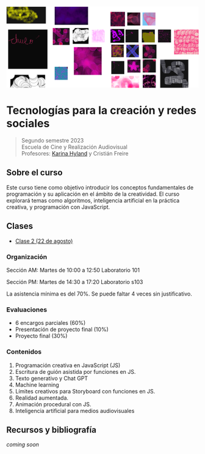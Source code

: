 
![image](https://github.com/karihigh/udp-tech/blob/main/image.png)

# Tecnologías para la creación y redes sociales
> Segundo semestre 2023\
> Escuela de Cine y Realización Audiovisual\
> Profesores: [Karina Hyland](https://karinahy.com/) y Cristián Freire


## Sobre el curso
Este curso tiene como objetivo introducir los conceptos fundamentales de programación y su aplicación en el ámbito de la creatividad. El curso explorará temas como algoritmos, inteligencia artificial en la práctica creativa, y programación con JavaScript.

## Clases
- [Clase 2 (22 de agosto)](https://github.com/karihigh/udp-tech/tree/main/Clase%202)

### Organización

Sección AM: Martes de 10:00 a 12:50
Laboratorio 101

Sección PM: Martes de 14:30 a 17:20
Laboratorio s103

La asistencia mínima es del 70%. Se puede faltar 4 veces sin justificativo.

### Evaluaciones

- 6 encargos parciales (60%)
- Presentación de proyecto final (10%)
- Proyecto final (30%)

### Contenidos

1. Programación creativa en JavaScript (JS)
2. Escritura de guión asistida por funciones en JS.
3. Texto generativo y Chat GPT
4. Machine learning
5. Límites creativos para Storyboard con funciones en JS.
6. Realidad aumentada.
7. Animación procedural con JS.
8. Inteligencia artificial para medios audiovisuales

## Recursos y bibliografía
*coming soon*
